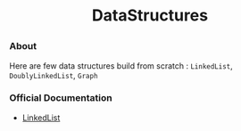 # <p align="center">DataStructures</p>

### About

Here are few data structures build from scratch : `LinkedList`, `DoublyLinkedList`, `Graph`

### Official Documentation

* [LinkedList](https://docs.oracle.com/javase/8/docs/api/java/util/LinkedList.html)